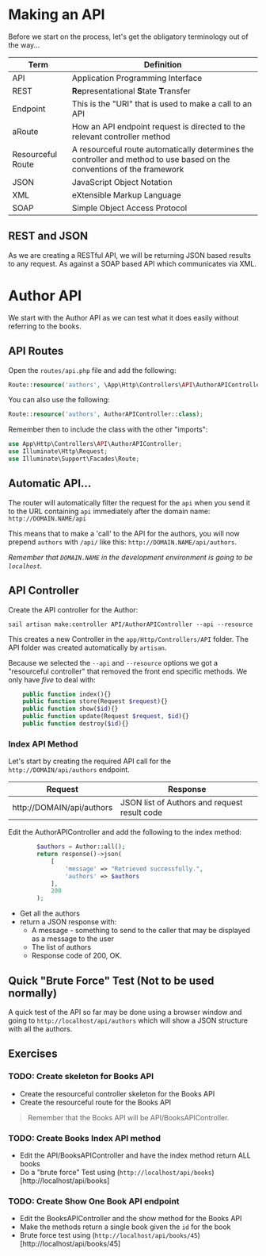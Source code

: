 # Making an API

Before we start on the process, let's get the obligatory terminology out of the way...

| Term              | Definition                                                                                                               |
|-------------------|--------------------------------------------------------------------------------------------------------------------------|
| API               | Application Programming Interface                                                                                        |
| REST              | **Re**presentational **S**tate **T**ransfer                                                                              |
| Endpoint          | This is the "URI" that is used to make a call to an API                                                                  |
| aRoute            | How an API endpoint request is directed to the relevant controller method                                                |
| Resourceful Route | A resourceful route automatically determines the controller and method to use based on the conventions of the framework  |
| JSON              | JavaScript Object Notation                                                                                               |
| XML               | eXtensible Markup Language                                                                                               |
| SOAP              | Simple Object Access Protocol                                                                                            |

## REST and JSON
As we are creating a RESTful API, we will be returning JSON based results to any request. As against a SOAP based API which 
communicates via XML.

# Author API

We start with the Author API as we can test what it does easily without referring to the books.

## API Routes

Open the `routes/api.php` file and add the following:

```php
Route::resource('authors', \App\Http\Controllers\API\AuthorAPIController::class);
```

You can also use the following:
```php
Route::resource('authors', AuthorAPIController::class);
```
Remember then to include the class with the other "imports":
```php
use App\Http\Controllers\API\AuthorAPIController;
use Illuminate\Http\Request;
use Illuminate\Support\Facades\Route;
```

## Automatic API...

The router will automatically filter the request for the `api` when you send it to the URL containing `api` immediately after 
the domain name: `http://DOMAIN.NAME/api`

This means that to make a 'call' to the API for the authors, you will now prepend `authors` with `/api/` like this: 
`http://DOMAIN.NAME/api/authors`.

_Remember that `DOMAIN.NAME` in the development environment is going to be `localhost`._

## API Controller

Create the API controller for the Author:
```shell
sail artisan make:controller API/AuthorAPIController --api --resource
```
This creates a new Controller in the `app/Http/Controllers/API` folder. The API folder was created automatically by `artisan`.

Because we selected the `--api` and `--resource` options we got a "resourceful controller" that removed the front end 
specific methods. We only have _five_ to deal with:

```php
    public function index(){}
    public function store(Request $request){}
    public function show($id){}
    public function update(Request $request, $id){}
    public function destroy($id){}
```

### Index API Method

Let's start by creating the required API call for the `http://DOMAIN/api/authors` endpoint. 

| Request                    | Response                                      |
|----------------------------|-----------------------------------------------|
| http://DOMAIN/api/authors  | JSON list of Authors and request result code  |

Edit the AuthorAPIController and add the following to the index method:

```php
        $authors = Author::all();
        return response()->json(
            [
                'message' => "Retrieved successfully.",
                'authors' => $authors
            ],
            200
        );
```

- Get all the authors
- return a JSON response with:
  - A message - something to send to the caller that may be displayed as a message to the user
  - The list of authors
  - Response code of 200, OK.

## Quick "Brute Force" Test (Not to be used normally)

A quick test of the API so far may be done using a browser window and going to `http://localhost/api/authors` which will show 
a JSON structure with all the authors.

## Exercises

### TODO: Create skeleton for Books API
- Create the resourceful controller skeleton for the Books API
- Create the resourceful route for the Books API

> Remember that the Books API will be API/BooksAPIController.

### TODO: Create Books Index API method
- Edit the API/BooksAPIController and have the index method return ALL books
- Do a "brute force" Test using (`http://localhost/api/books`)[http://localhost/api/books]

### TODO: Create Show One Book API endpoint
- Edit the BooksAPIController and the show method for the Books API
- Make the methods return a single book given the `id` for the book
- Brute force test using (`http://localhost/api/books/45`)[http://localhost/api/books/45]


